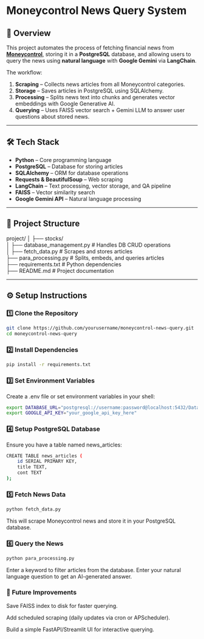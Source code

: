 # Moneycontrol News Query System

## 📌 Overview
This project automates the process of fetching financial news from **[Moneycontrol](https://www.moneycontrol.com/news/)**, storing it in a **PostgreSQL** database, and allowing users to query the news using **natural language** with **Google Gemini** via **LangChain**.

The workflow:
1. **Scraping** – Collects news articles from all Moneycontrol categories.
2. **Storage** – Saves articles in PostgreSQL using SQLAlchemy.
3. **Processing** – Splits news text into chunks and generates vector embeddings with Google Generative AI.
4. **Querying** – Uses FAISS vector search + Gemini LLM to answer user questions about stored news.

---

## 🛠 Tech Stack
- **Python** – Core programming language
- **PostgreSQL** – Database for storing articles
- **SQLAlchemy** – ORM for database operations
- **Requests & BeautifulSoup** – Web scraping
- **LangChain** – Text processing, vector storage, and QA pipeline
- **FAISS** – Vector similarity search
- **Google Gemini API** – Natural language processing

---

## 📂 Project Structure

project/
│
├── stocks/   
│ ├── database_management.py # Handles DB CRUD operations   
│ 
├── fetch_data.py # Scrapes and stores articles   
├── para_processing.py # Splits, embeds, and queries articles   
├── requirements.txt # Python dependencies   
├── README.md # Project documentation   

---

## ⚙️ Setup Instructions

### 1️⃣ Clone the Repository
```bash
git clone https://github.com/yourusername/moneycontrol-news-query.git
cd moneycontrol-news-query
```

### 2️⃣ Install Dependencies
```bash
pip install -r requirements.txt
```

### 3️⃣ Set Environment Variables
Create a .env file or set environment variables in your shell:
```bash
export DATABASE_URL="postgresql://username:password@localhost:5432/DataBase_Name"
export GOOGLE_API_KEY="your_google_api_key_here"
```

### 4️⃣ Setup PostgreSQL Database
Ensure you have a table named news_articles:
```bash
CREATE TABLE news_articles (
    id SERIAL PRIMARY KEY,
    title TEXT,
    cont TEXT
);
```

### 5️⃣ Fetch News Data
```bash
python fetch_data.py
```
This will scrape Moneycontrol news and store it in your PostgreSQL database.

### 6️⃣ Query the News
```bash
python para_processing.py
```
Enter a keyword to filter articles from the database.
Enter your natural language question to get an AI-generated answer.

### 🚀 Future Improvements
Save FAISS index to disk for faster querying.

Add scheduled scraping (daily updates via cron or APScheduler).

Build a simple FastAPI/Streamlit UI for interactive querying.
